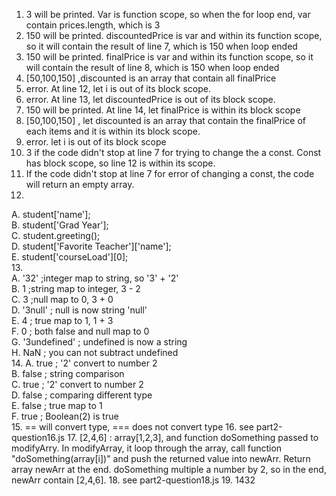 1. 3 will be printed. Var is function scope, so when the for loop end, var contain prices.length, which is 3
2. 150 will be printed. discountedPrice is var and within its function scope, so it will contain the result of line 7, which is 150 when loop ended
3. 150 will be printed. finalPrice is var and within its function scope, so it will contain the result of line 8, which is 150 when loop ended
4. [50,100,150] ,discounted is an array that contain all finalPrice
5. error. At line 12, let i is out of its block scope. 
6. error. At line 13, let discountedPrice is out of its block scope. 
7. 150 will be printed. At line 14, let finalPrice is within its block scope
8. [50,100,150] , let discounted is an array that contain the finalPrice of each items and it is within its block scope.
9. error. let i is out of its block scope
10. 3 if the code didn't stop at line 7 for trying to change the a const. Const has block scope, so line 12 is within its scope.
11. If the code didn't stop at line 7 for error of changing a const, the code will return an empty array.
12. 
A. student['name'];\
B. student['Grad Year'];\
C. student.greeting();\
D. student['Favorite Teacher']['name'];\
E. student['courseLoad'][0];\
13.  
A. '32' ;integer map to string, so '3' + '2'\
B. 1 ;string map to integer, 3 - 2\
C. 3 ;null map to 0, 3 + 0\
D. '3null' ; null is now string 'null'\
E. 4 ; true map to 1, 1 + 3\
F. 0 ; both false and null map to 0\
G. '3undefined' ; undefined is now a string\
H. NaN ; you can not subtract undefined\
14. 
A. true ; '2' convert to number 2\
B. false ; string comparison\
C. true ; '2' convert to number 2\
D. false ; comparing different type\
E. false ; true map to 1\
F. true ; Boolean(2) is true\
15. == will convert type, === does not convert type
16. see part2-question16.js
17. [2,4,6] : array[1,2,3], and function doSomething passed to modifyArry. In modifyArray, it loop through the array, call function "doSomething(array[i])" and push the returned value into newArr. Return array newArr at the end. doSomething multiple a number by 2, so in the end, newArr contain [2,4,6].
18. see part2-question18.js
19. 1432